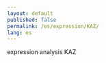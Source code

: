 ```yaml
---
layout: default
published: false
permalink: /es/expression/KAZ/
lang: es
---
```


expression analysis KAZ
